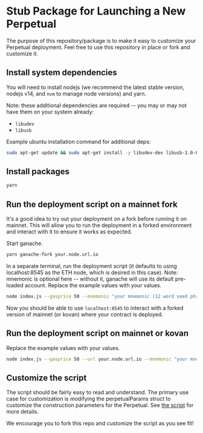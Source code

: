 # Stub Package for Launching a New Perpetual

The purpose of this repository/package is to make it easy to customize your Perpetual deployment. Feel free to use this
repository in place or fork and customize it.

## Install system dependencies

You will need to install nodejs (we recommend the latest stable version, nodejs v14, and `nvm` to manage node versions) and yarn.

Note: these additional dependencies are required -- you may or may not have them on your system already:

- `libudev`
- `libusb`

Example ubuntu installation command for additional deps:

```bash
sudo apt-get update && sudo apt-get install -y libudev-dev libusb-1.0-0-dev
```

## Install packages

```bash
yarn
```

## Run the deployment script on a mainnet fork

It's a good idea to try out your deployment on a fork before running it on mainnet. This will allow you to run the
deployment in a forked environment and interact with it to ensure it works as expected.

Start ganache.

```bash
yarn ganache-fork your.node.url.io
```

In a separate terminal, run the deployment script (it defaults to using localhost:8545 as the ETH node, which is
desired in this case). Note: mnemonic is optional here -- without it, ganache will use its default pre-loaded account. Replace the example values with your values.

```bash
node index.js --gasprice 50 --mnemonic "your mnemonic (12 word seed phrase)" --priceFeedIdentifier ETHUSD --fundingRateIdentifier "ETH/BTC" --collateralAddress "0xaddress" --syntheticName "Synthetic ETH" --syntheticSymbol uETH --minSponsorTokens .01
```

Now you should be able to use `localhost:8545` to interact with a forked version of mainnet (or kovan) where your
contract is deployed.

## Run the deployment script on mainnet or kovan

Replace the example values with your values.

```bash
node index.js --gasprice 50 --url your.node.url.io --mnemonic "your mnemonic (12 word seed phrase)" --priceFeedIdentifier ETHUSD --fundingRateIdentifier "ETH/BTC" --collateralAddress "0xaddress" --syntheticName "Synthetic ETH" --syntheticSymbol uETH --minSponsorTokens .01
```

## Customize the script

The script should be fairly easy to read and understand. The primary use case for customization is modifying the perpetualParams
struct to customize the construction parameters for the Perpetual. See [the script](./index.js) for more details.

We encourage you to fork this repo and customize the script as you see fit!
